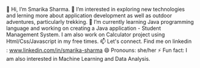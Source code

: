 👋 Hi, I’m Smarika Sharma. 
👀 I’m interested in exploring new technologies and lerning more about application development as well as outdoor adventures, particularly trekking.
🌱 I’m currently learning Java programming language and working on creating a Java application - Student Management System. I am also work on Calculator project using Html/Css/Javascript in my free times.
📫 Let's connect. Find me on linkedin : www.linkedin.com/in/smarika-sharma
😄 Pronouns: she/her
⚡ Fun fact: I am also interested in Machine Learning and Data Analysis.

